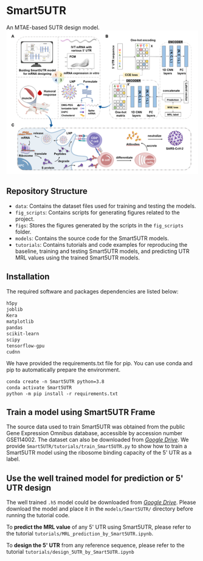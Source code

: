 # Smart5UTR

An MTAE-based 5UTR design model.
![image](https://github.com/deepomicslab/Smart5UTR/raw/main/figs/smart5utr-workflow.png)

## Repository Structure

- `data`: Contains the dataset files used for training and testing the models.
- `fig_scripts`: Contains scripts for generating figures related to the project.
- `figs`: Stores the figures generated by the scripts in the `fig_scripts` folder.
- `models`: Contains the source code for the Smart5UTR models.
- `tutorials`: Contains tutorials and code examples for reproducing the baseline, training and testing Smart5UTR models, and predicting UTR MRL values using the trained Smart5UTR models.

## Installation

The required software and packages dependencies are listed below:
```
h5py
joblib
Kera
matplotlib
pandas
scikit-learn
scipy
tensorflow-gpu
cudnn
```

We have provided the requirements.txt file for pip. You can use conda and pip to automatically prepare the environment.
```
conda create -n Smart5UTR python=3.8
conda activate Smart5UTR
python -m pip install -r requirements.txt
```


## Train a model using Smart5UTR Frame

The source data used to train Smart5UTR was obtained from the public Gene Expression Omnibus database, accessible by accession number GSE114002. The dataset can also be downloaded from [*Google Drive*](https://drive.google.com/drive/folders/1WBFdi0Nv15Epu3FJmOJFmKO5XoTxz1Q8?usp=share_link). We provide `Smart5UTR/tutorials/train_Smart5UTR.py` to show how to train a Smart5UTR model using the ribosome binding capacity of the 5' UTR as a label.

## Use the well trained model for prediction or 5' UTR design

The well trained `.h5` model could be downloaded from [*Google Drive*](https://drive.google.com/drive/folders/1WBFdi0Nv15Epu3FJmOJFmKO5XoTxz1Q8?usp=share_link). Please download the model and place it in the `models/Smart5UTR/` directory before running the tutorial code. 

To **predict the MRL value** of any 5' UTR using Smart5UTR, please refer to the tutorial `tutorials/MRL_prediction_by_Smart5UTR.ipynb`.

To **design the 5' UTR** from any reference sequence, please refer to the tutorial `tutorials/design_5UTR_by_Smart5UTR.ipynb`
